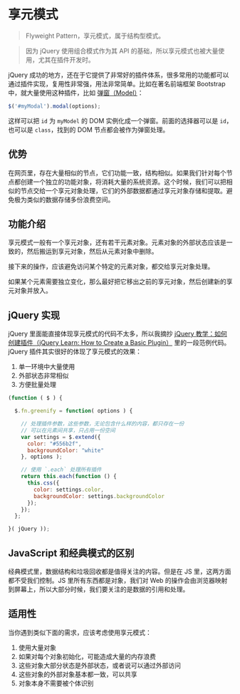 享元模式
========

> Flyweight Pattern，享元模式，属于结构型模式。

> 因为 jQuery 使用组合模式作为其 API 的基础，所以享元模式也被大量使用，尤其在插件开发时。

jQuery 成功的地方，还在于它提供了非常好的插件体系，很多常用的功能都可以通过插件实现，复用性非常强，用法非常简单。比如在著名前端框架 Bootstrap 中，就大量使用这种插件，比如 [弹窗（Model）](https://getbootstrap.com/docs/4.3/components/modal/#via-javascript)：

```js
$('#myModal').modal(options);
```

这样可以把 `id` 为 `myModel` 的 DOM 实例化成一个弹窗。前面的选择器可以是 `id`，也可以是 `class`，找到的 DOM 节点都会被作为弹窗处理。

优势
--------

在网页里，存在大量相似的节点，它们功能一致，结构相似。如果我们针对每个节点都创建一个独立的功能对象，将消耗大量的系统资源。这个时候，我们可以把相似的节点交给一个享元对象处理，它们的外部数据都通过享元对象存储和提取。避免极为类似的数据存储多份浪费空间。


功能介绍
--------

享元模式一般有一个享元对象，还有若干元素对象。元素对象的外部状态应该是一致的，然后搬运到享元对象，然后从元素对象中删除。

接下来的操作，应该避免访问某个特定的元素对象，都交给享元对象处理。

如果某个元素需要独立变化，那么最好把它移出之前的享元对象，然后创建新的享元对象并放入。

jQuery 实现
-----------

jQuery 里面能直接体现享元模式的代码不太多，所以我摘抄 [jQuery 教学：如何创建插件（jQuery Learn: How to Create a Basic Plugin）](https://learn.jquery.com/plugins/basic-plugin-creation/) 里的一段范例代码。jQuery 插件其实很好的体现了享元模式的效果：

1. 单一环境中大量使用
2. 外部状态非常相似
3. 方便批量处理

```js
(function ( $ ) {

  $.fn.greenify = function( options ) {

    // 处理插件参数，这些参数，无论包含什么样的内容，都只存在一份
    // 可以在元素间共享，只占用一份空间
    var settings = $.extend({
      color: "#556b2f",
      backgroundColor: "white"
    }, options );

    // 使用 `.each` 处理所有插件
    return this.each(function () {
      this.css({
        color: settings.color,
        backgroundColor: settings.backgroundColor
      });
    });
  };

}( jQuery ));
```

JavaScript 和经典模式的区别
--------

经典模式里，数据结构和垃圾回收都是值得关注的内容。但是在 JS 里，这两方面都不受我们控制。JS 里所有东西都是对象，我们对 Web 的操作会由浏览器映射到屏幕上，所以大部分时候，我们要关注的是数据的引用和处理。

<adsense />

适用性
--------

当你遇到类似下面的需求，应该考虑使用享元模式：

1. 使用大量对象
2. 如果对每个对象初始化，可能造成大量的内存浪费
3. 这些对象大部分状态是外部状态，或者说可以通过外部访问
4. 这些对象的外部对象基本都一致，可以共享
5. 对象本身不需要被个体识别
